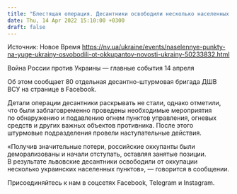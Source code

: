 ```yaml
---
title: "Блестящая операция. Десантники освободили несколько населенных пунктов на юге Украины — фото"
date: Thu, 14 Apr 2022 15:10:00 +0300
draft: false
---
```

Источник: Новое Время https://nv.ua/ukraine/events/naselennye-punkty-na-yuge-ukrainy-osvobodili-ot-okkupantov-novosti-ukrainy-50233832.html


Война России против Украины — главные события 14 апреля

Об этом сообщает 80 отдельная десантно-штурмовая бригада ДШВ ВСУ на странице в Facebook.

Детали операции десантники раскрывать не стали, однако отметили, что были заблаговременно проведены необходимые мероприятия по обнаружению и подавлению огнем пунктов управления, огневых средств и других важных объектов противника. После этого штурмовые подразделения провели наступательные действия.

«Получив значительные потери, российские оккупанты были деморализованы и начали отступать, оставляя занятые позиции. В результате львовские десантники освободили от оккупации несколько украинских населенных пунктов», — говорится в сообщении.

Присоединяйтесь к нам в соцсетях Facebook, Telegram и Instagram.
